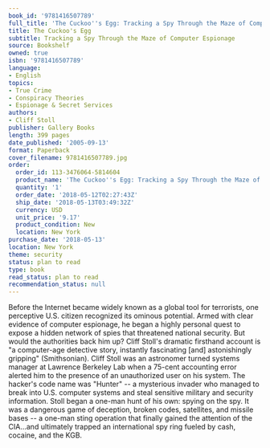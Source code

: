 ```yaml
---
book_id: '9781416507789'
full_title: 'The Cuckoo''s Egg: Tracking a Spy Through the Maze of Computer Espionage'
title: The Cuckoo's Egg
subtitle: Tracking a Spy Through the Maze of Computer Espionage
source: Bookshelf
owned: true
isbn: '9781416507789'
language:
- English
topics:
- True Crime
- Conspiracy Theories
- Espionage & Secret Services
authors:
- Cliff Stoll
publisher: Gallery Books
length: 399 pages
date_published: '2005-09-13'
format: Paperback
cover_filename: 9781416507789.jpg
order:
  order_id: 113-3476064-5814604
  product_name: 'The Cuckoo''s Egg: Tracking a Spy Through the Maze of Computer Espionage'
  quantity: '1'
  order_date: '2018-05-12T02:27:43Z'
  ship_date: '2018-05-13T03:49:32Z'
  currency: USD
  unit_price: '9.17'
  product_condition: New
  location: New York
purchase_date: '2018-05-13'
location: New York
theme: security
status: plan to read
type: book
read_status: plan to read
recommendation_status: null
---
```

Before the Internet became widely known as a global tool for terrorists, one perceptive U.S. citizen recognized its ominous potential. Armed with clear evidence of computer espionage, he began a highly personal quest to expose a hidden network of spies that threatened national security. But would the authorities back him up? Cliff Stoll's dramatic firsthand account is "a computer-age detective story, instantly fascinating [and] astonishingly gripping" (Smithsonian).
Cliff Stoll was an astronomer turned systems manager at Lawrence Berkeley Lab when a 75-cent accounting error alerted him to the presence of an unauthorized user on his system. The hacker's code name was "Hunter" -- a mysterious invader who managed to break into U.S. computer systems and steal sensitive military and security information. Stoll began a one-man hunt of his own: spying on the spy. It was a dangerous game of deception, broken codes, satellites, and missile bases -- a one-man sting operation that finally gained the attention of the CIA...and ultimately trapped an international spy ring fueled by cash, cocaine, and the KGB.
